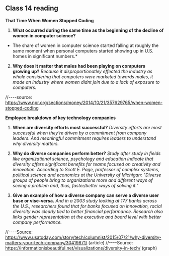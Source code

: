 ## Class 14 reading

**That Time When Women Stopped Coding**

1. **What occurred during the same time as the beginning of the decline of women in computer science?**
* The share of women in computer science started falling at roughly the same moment when personal computers started showing up in U.S. homes in significant numbers.*

2. **Why does it matter that males had been playing on computers growing up?**
*Because it disproportionatley effected the industry as whole considering that computers were marketed towards males, it made an industry where women didnt join due to a lack of exposure  to computers.*

//----source: https://www.npr.org/sections/money/2014/10/21/357629765/when-women-stopped-coding

**Employee breakdown of key technology companies**

1. **When are diversity efforts most successful?**
*Diversity efforts are most successful when they’re driven by a commitment from company leaders. And meaningful commitment requires leaders to understand why diversity matters.*

2. **Why do diverse companies perform better?**
*Study after study in fields like organizational science, psychology and education indicate that diversity offers significant benefits for teams focused on creativity and innovation.*
*According to Scott E. Page, professor of complex systems, political science and economics at the University of Michigan: "Diverse groups of people bring to organizations more and different ways of seeing a problem and, thus, faster/better ways of solving it."*

3. **Give an example of how a diverse company can serve a diverse user base or vise-versa.**
*And in a 2003 study looking at 177 banks across the U.S., researchers found that for banks focused on innovation, racial diversity was clearly tied to better financial performance. Research also links gender representation at the executive and board level with better company performance.*


//----Source: https://www.usatoday.com/story/tech/columnist/2015/07/21/why-diversity-matters-your-tech-company/30419871/  (article)
//----Source: https://informationisbeautiful.net/visualizations/diversity-in-tech/ (graph)
